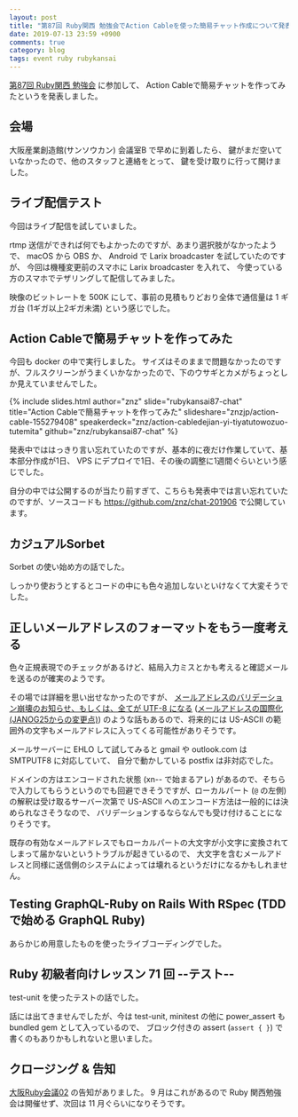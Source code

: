 ```yaml
---
layout: post
title: "第87回 Ruby関西 勉強会でAction Cableを使った簡易チャット作成について発表しました"
date: 2019-07-13 23:59 +0900
comments: true
category: blog
tags: event ruby rubykansai
---
```

[第87回 Ruby関西 勉強会](https://rubykansai.doorkeeper.jp/events/90013)
に参加して、
Action Cableで簡易チャットを作ってみたというを発表しました。

<!--more-->

## 会場

大阪産業創造館(サンソウカン) 会議室B で早めに到着したら、
鍵がまだ空いていなかったので、他のスタッフと連絡をとって、
鍵を受け取りに行って開けました。

## ライブ配信テスト

今回はライブ配信を試していました。

rtmp 送信ができれば何でもよかったのですが、あまり選択肢がなかったようで、
macOS から OBS か、 Android で Larix broadcaster を試していたのですが、
今回は機種変更前のスマホに Larix broadcaster を入れて、
今使っている方のスマホでテザリングして配信してみました。

映像のビットレートを 500K にして、事前の見積もりどおり全体で通信量は 1 ギガ台 (1ギガ以上2ギガ未満) という感じでした。

## Action Cableで簡易チャットを作ってみた

今回も docker の中で実行しました。
サイズはそのままで問題なかったのですが、フルスクリーンがうまくいかなかったので、下のウサギとカメがちょっとしか見えていませんでした。

{% include slides.html author="znz" slide="rubykansai87-chat" title="Action Cableで簡易チャットを作ってみた" slideshare="znzjp/action-cable-155279408" speakerdeck="znz/action-cabledejian-yi-tiyatutowozuo-tutemita" github="znz/rubykansai87-chat" %}

発表中でははっきり言い忘れていたのですが、基本的に夜だけ作業していて、基本部分作成が1日、 VPS にデプロイで1日、その後の調整に1週間ぐらいという感じでした。

自分の中では公開するのが当たり前すぎて、こちらも発表中では言い忘れていたのですが、ソースコードも <https://github.com/znz/chat-201906> で公開しています。

## カジュアルSorbet

Sorbet の使い始め方の話でした。

しっかり使おうとするとコードの中にも色々追加しないといけなくて大変そうでした。

## 正しいメールアドレスのフォーマットをもう一度考える

色々正規表現でのチェックがあるけど、結局入力ミスとかも考えると確認メールを送るのが確実のようです。

その場では詳細を思い出せなかったのですが、
[メールアドレスのバリデーション崩壊のお知らせ、もしくは、全てが UTF-8 になる](http://suzuki.tdiary.net/20130124.html) ([メールアドレスの国際化(JANOG25からの変更点)](https://www.janog.gr.jp/meeting/janog31/program/i18nmail.html))
のような話もあるので、将来的には US-ASCII の範囲外の文字もメールアドレスに入ってくる可能性がありそうです。

メールサーバーに EHLO して試してみると gmail や outlook.com は SMTPUTF8 に対応していて、
自分で動かしている postfix は非対応でした。

ドメインの方はエンコードされた状態 (xn-- で始まるアレ) があるので、そちらで入力してもらうというのでも回避できそうですが、ローカルパート (`@` の左側) の解釈は受け取るサーバー次第で US-ASCII へのエンコード方法は一般的には決められなさそうなので、
バリデーションするならなんでも受け付けることになりそうです。

既存の有効なメールアドレスでもローカルパートの大文字が小文字に変換されてしまって届かないというトラブルが起きているので、
大文字を含むメールアドレスと同様に送信側のシステムによっては壊れるというだけになるかもしれません。

## Testing GraphQL-Ruby on Rails With RSpec (TDD で始める GraphQL Ruby)

あらかじめ用意したものを使ったライブコーディングでした。

## Ruby 初級者向けレッスン 71 回 --テスト--

test-unit を使ったテストの話でした。

話には出てきませんでしたが、今は test-unit, minitest の他に power_assert も bundled gem として入っているので、
ブロック付きの assert (`assert { }`) で書くのもありかもしれないと思いました。

## クロージング & 告知

[大阪Ruby会議02](https://rubykansai.doorkeeper.jp/events/94711) の告知がありました。
9 月はこれがあるので Ruby 関西勉強会は開催せず、次回は 11 月ぐらいになりそうです。

